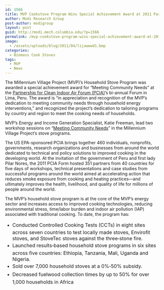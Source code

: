 ```yaml
---
id: 1566
title: MVP Cookstove Program Wins Special Achievement Award at 2011 Partnership for Clean Indoor Air (PCIA) Forum in Lima, Peru
author: Modi Research Group
post-author: modigroup
layout: post
guid: http://modi.mech.columbia.edu/?p=1566
permalink: /mvp-cookstove-program-wins-special-achievement-award-at-2011-partnership-for-clean-indoor-air-pcia-forum-in-lima-peru/
image:
  - /assets/uploads/blog/2011/04/lijawwwd1.bmp
categories:
  - Biomass Cook Stoves
tags:
  - MVP
  - News
---
```

The Millennium Village Project (MVP)’s Household Stove Program was awarded a special achievement award for “Meeting Community Needs” at the [Partnership for Clean Indoor Air Forum (PCIA)][1]’s bi-annual Forum in Lima, Peru. The award is “in appreciation and recognition of the MVP’s dedication to meeting community needs through household energy interventions,” and recognized the project’s dedication to tailoring programs by country and region to meet the cooking needs of households. 

MVP’s Energy and Income Generation Specialist, Katie Freeman, lead two workshop sessions on “[Meeting Community Needs][2]” in the Millennium Village Project’s stove programs. 

The US EPA-sponsored PCIA brings together 460 individuals, nonprofits, governments, research organizations and businesses from around the world dedicated to technical and policy solutions to improved cooking in the developing world. At the invitation of the government of Peru and first lady Pilar Nores, the 2011 PCIA Form hosted 351 partners from 40 countries for five days of workshops, technical presentations and case studies from successful programs around the world aimed at accelerating action that reduces smoke exposure from cooking and heating practices—and ultimately improves the health, livelihood, and quality of life for millions of people around the world. 

The MVP’s household stove program is at the core of the MVP’s energy sector and increases access to improved cooking technologies, reducing environmental stress, time/labor burden and indoor air pollution (IAP) associated with traditional cooking. To date, the program has: 

  * <span style="line-height: 1.714285714; font-size: 1rem;">Conducted Controlled Cooking Tests (CCTs) in eight sites across seven countries to test locally made stoves, Envirofit stoves, and StoveTec stoves against the three‐stone fire.</span>
  * <span style="line-height: 1.714285714; font-size: 1rem;">Launched results‐based household stove programs in six sites across five countries: Ethiopia, Tanzania, Mali, Uganda and Nigeria.</span>
  * <span style="line-height: 1.714285714; font-size: 1rem;">Sold over 7,000 household stoves at a 0%‐50% subsidy.</span>
  * <span style="line-height: 1.714285714; font-size: 1rem;">Decreased fuelwood collection times by up to 50% for over 1,000 households in Africa</span>

 [1]: http://http://www.pciaonline.org/proceedings/2011Forum
 [2]: http://www.pciaonline.org/files/Tuesday_Meeting_Community_Needs_Freeman.pdf
